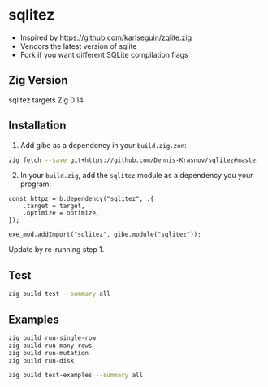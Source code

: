 # sqlitez

- Inspired by https://github.com/karlseguin/zqlite.zig
- Vendors the latest version of sqlite
- Fork if you want different SQLite compilation flags

## Zig Version
sqlitez targets Zig 0.14.

## Installation
1. Add gibe as a dependency in your `build.zig.zon`:
```bash
zig fetch --save git+https://github.com/Dennis-Krasnov/sqlitez#master
```

2. In your `build.zig`, add the `sqlitez` module as a dependency you your program:
```zig
const httpz = b.dependency("sqlitez", .{
    .target = target,
    .optimize = optimize,
});

exe_mod.addImport("sqlitez", gibe.module("sqlitez"));
```

Update by re-running step 1.

## Test
```bash
zig build test --summary all
```

## Examples
```bash
zig build run-single-row
zig build run-many-rows
zig build run-mutation
zig build run-disk

zig build test-examples --summary all
```
